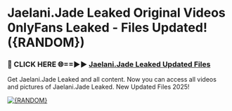 # Jaelani.Jade Leaked Original Videos 0nlyFans Leaked - Files Updated! ({RANDOM})

<h3>🔴 CLICK HERE 🌐==►► <a href="https://betterlinks.top/A2PfLJ" rel="nofollow">Jaelani.Jade Leaked Updated Files</a></h3>

Get Jaelani.Jade Leaked and all content. Now you can access all videos and pictures of Jaelani.Jade Leaked. New Updated Files 2025!

[![{RANDOM}](https://i.imgur.com/ppqm5kG.gif)](https://betterlinks.top/A2PfLJ)